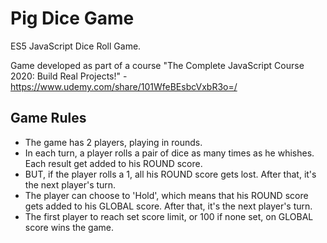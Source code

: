 # Pig Dice Game
ES5 JavaScript Dice Roll Game.

Game developed as part of a course "The Complete JavaScript Course 2020: Build Real Projects!" - https://www.udemy.com/share/101WfeBEsbcVxbR3o=/

## Game Rules
- The game has 2 players, playing in rounds.
- In each turn, a player rolls a pair of dice as many times as he whishes. Each result get added to his ROUND score.
- BUT, if the player rolls a 1, all his ROUND score gets lost. After that, it's the next player's turn.
- The player can choose to 'Hold', which means that his ROUND score gets added to his GLOBAL score. After that, it's the next player's turn.
- The first player to reach set score limit, or 100 if none set, on GLOBAL score wins the game.
